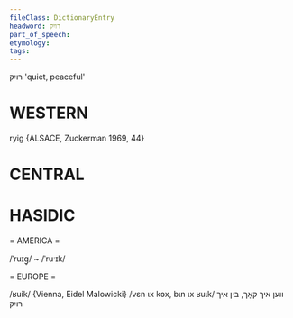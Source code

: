 ```yaml
---
fileClass: DictionaryEntry
headword: רויִק
part_of_speech: 
etymology: 
tags: 
---
```

רויִק
'quiet, peaceful'

WESTERN
========

ryig {ALSACE, Zuckerman 1969, 44}

CENTRAL
========

HASIDIC
=======
= AMERICA = 

/ˈruɪg̥/ ~ /ˈruˑɪk/

= EUROPE = 

/ʁuik/ {Vienna, Eidel Malowicki}
/vɛn ɩx kɔx, bɩn ɩx ʁuɩk/ ווען איך קאָך, בין איך רויִק
